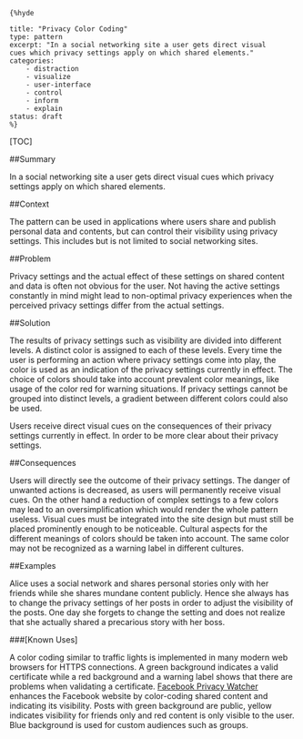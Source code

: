     {%hyde

    title: "Privacy Color Coding"
    type: pattern
    excerpt: "In a social networking site a user gets direct visual
    cues which privacy settings apply on which shared elements."
    categories: 
        - distraction
        - visualize
        - user-interface
        - control
        - inform
        - explain
    status: draft
    %}

[TOC]

<!--###[Also Known As]-->
<!-- All other names the pattern is known by.-->



##Summary
<!-- One short paragraph summarising the pattern.-->

In a social networking site a user gets direct visual cues which
privacy settings apply on which shared elements.

##Context
<!-- The situations in which the pattern may apply.-->

The pattern can be used in applications where users share and publish
personal data and contents, but can control their visibility using
privacy settings. This includes but is not limited to social
networking sites.

##Problem
<!-- The problem a pattern addresses, including a list of forces describing why a problem might be difficult to solve.-->

Privacy settings and the actual effect of these settings on shared
content and data is often not obvious for the user. Not having the
active settings constantly in mind might lead to non-optimal privacy
experiences when the perceived privacy settings differ from the actual
settings.

##Solution
<!-- A concise description of how the pattern addresses the problem.-->

The results of privacy settings such as visibility are divided into
different levels. A distinct color is assigned to each of these
levels. Every time the user is performing an action where privacy
settings come into play, the color is used as an indication of the
privacy settings currently in effect. The choice of colors should take
into account prevalent color meanings, like usage of the color red for
warning situations. If privacy settings cannot be grouped into
distinct levels, a gradient between different colors could also be
used.

<!--goals-->
Users receive direct visual cues on the consequences of their privacy
settings currently in effect. In order to be more clear about their
privacy settings.

<!--###[Structure]-->
<!--A detailed specification of the structural aspects of the pattern. A class diagram if applicable.-->



<!--###[Implementation]-->
<!--Guidelines for implementing the pattern; code fragments; suggested PETS; policy fragments.-->



##Consequences
<!--The advantages (benefits) and disadvantages (liabilities) of applying the pattern.-->



<!--constraints and consequences-->
Users will directly see the outcome of their privacy settings. The
danger of unwanted actions is decreased, as users will permanently
receive visual cues. On the other hand a reduction of complex settings
to a few colors may lead to an oversimplification which would render
the whole pattern useless. Visual cues must be integrated into the
site design but must still be placed prominently enough to be
noticeable. Cultural aspects for the different meanings of colors
should be taken into account. The same color may not be recognized as
a warning label in different cultures.

<!--###[Constraints]-->
<!-- limitations as a consequence of applying the pattern.-->



##Examples
<!--Motivational example to see how the pattern is applied.-->

Alice uses a social network and shares personal stories only with her
friends while she shares mundane content publicly. Hence she always
has to change the privacy settings of her posts in order to adjust the
visibility of the posts. One day she forgets to change the setting and
does not realize that she actually shared a precarious story with her
boss.

###[Known Uses]
<!-- Pointers to various applications of the pattern.-->

A color coding similar to traffic lights is implemented in many modern
web browsers for HTTPS connections. A green background indicates a
valid certificate while a red background and a warning label shows
that there are problems when validating a certificate. [Facebook
Privacy Watcher](http://www.daniel-puscher.de/fpw/) enhances the
Facebook website by color-coding shared content and indicating its
visibility. Posts with green background are public, yellow indicates
visibility for friends only and red content is only visible to the
user. Blue background is used for custom audiences such as groups.

<!--##See Also-->
<!-- Any pointers to relevant information, not contained in the subfields below.-->



<!--###[Related Patterns]-->
<!-- Supporting and conflicting patterns-->



<!--###[Sources]-->
<!-- References to the original source of the pattern.-->



<!--##General Comments-->
<!-- Separate discussion on the pattern.-->



<!--##Tags-->
<!-- User definable descriptors for additional correlation.-->


